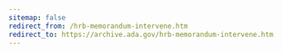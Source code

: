 ```yaml
---
sitemap: false 
redirect_from: /hrb-memorandum-intervene.htm 
redirect_to: https://archive.ada.gov/hrb-memorandum-intervene.htm 
---
```

